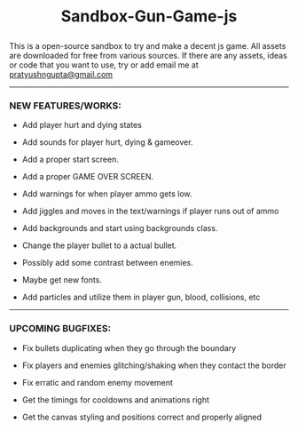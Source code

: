 # <p style="text-align:center;">Sandbox-Gun-Game-js</p>

This is a open-source sandbox to try and make a decent js game. All assets are downloaded for free from various sources. If there are any assets, ideas or code that you want to use, try or add email me at [pratyushngupta@gmail.com](mailto:pratyushngupta@gmail.com)

---

### NEW FEATURES/WORKS:

- Add player hurt and dying states

- Add sounds for player hurt, dying & gameover.

- Add a proper start screen.

- Add a proper GAME OVER SCREEN.

- Add warnings for when player ammo gets low.

- Add jiggles and moves in the text/warnings if player runs out of ammo

- Add backgrounds and start using backgrounds class.

- Change the player bullet to a actual bullet.

- Possibly add some contrast between enemies.

- Maybe get new fonts.

- Add particles and utilize them in player gun, blood, collisions, etc

---

### UPCOMING BUGFIXES:

- Fix bullets duplicating when they go through the boundary

- Fix players and enemies glitching/shaking when they contact the border

- Fix erratic and random enemy movement

- Get the timings for cooldowns and animations right

- Get the canvas styling and positions correct and properly aligned